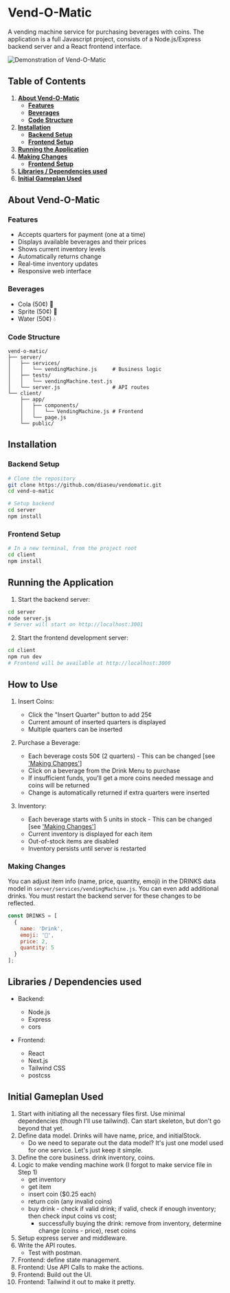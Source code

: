 # Vend-O-Matic

A vending machine service for purchasing beverages with coins. The application is a full Javascript project, consists of a Node.js/Express backend server and a React frontend interface.

![Demonstration of Vend-O-Matic](https://i.imgur.com/mEa0J2c.gif)

## Table of Contents

1. **[About Vend-O-Matic](#about-vend-o-matic)**
   * **[Features](#features)**
   * **[Beverages](#beverages)**
   * **[Code Structure](#code-structure)**
2. **[Installation](#installation)**
   * **[Backend Setup](#backend-setup)**
   * **[Frontend Setup](#frontend-setup)**
3. **[Running the Application](#running-the-application)**
4. **[Making Changes](#making-changes)**
   * **[Frontend Setup](#frontend-setup)**
5. **[Libraries / Dependencies used](#how-to-use)**
6. **[Initial Gameplan Used](#initial-gameplan-used)**

## About Vend-O-Matic

### Features

- Accepts quarters for payment (one at a time)
- Displays available beverages and their prices
- Shows current inventory levels
- Automatically returns change
- Real-time inventory updates
- Responsive web interface

### Beverages

- Cola (50¢) 🥤
- Sprite (50¢) 🥂
- Water (50¢) 💧

### Code Structure

```
vend-o-matic/
├── server/
│   ├── services/
│   │   └── vendingMachine.js     # Business logic
│   ├── tests/
│   │   └── vendingMachine.test.js
│   └── server.js                 # API routes
└── client/
    ├── app/
    │   ├── components/
    │   │   └── VendingMachine.js # Frontend
    │   └── page.js
    └── public/
```

## Installation

### Backend Setup
```bash
# Clone the repository
git clone https://github.com/diaseu/vendomatic.git
cd vend-o-matic

# Setup backend
cd server
npm install
```

### Frontend Setup
```bash
# In a new terminal, from the project root
cd client
npm install
```

## Running the Application

1. Start the backend server:
```bash
cd server
node server.js
# Server will start on http://localhost:3001
```

2. Start the frontend development server:
```bash
cd client
npm run dev
# Frontend will be available at http://localhost:3000
```

## How to Use

1. Insert Coins:
   - Click the "Insert Quarter" button to add 25¢
   - Current amount of inserted quarters is displayed
   - Multiple quarters can be inserted

2. Purchase a Beverage:
   - Each beverage costs 50¢ (2 quarters) - This can be changed [see ['Making Changes'](#making-changes)]
   - Click on a beverage from the Drink Menu to purchase
   - If insufficient funds, you'll get a more coins needed message and coins will be returned
   - Change is automatically returned if extra quarters were inserted

3. Inventory:
   - Each beverage starts with 5 units in stock - This can be changed [see ['Making Changes'](#making-changes)]
   - Current inventory is displayed for each item
   - Out-of-stock items are disabled
   - Inventory persists until server is restarted

### Making Changes

You can adjust item info (name, price, quantity, emoji) in the DRINKS data model in `server/services/vendingMachine.js`. 
You can even add additional drinks.  You must restart the backend server for these changes to be reflected.
```javascript
const DRINKS = [
  { 
    name: 'Drink',
    emoji: '🥤',
    price: 2,
    quantity: 5
  }
];
```

## Libraries / Dependencies used

- Backend:
  - Node.js
  - Express
  - cors

- Frontend:
  - React
  - Next.js
  - Tailwind CSS
  - postcss

## Initial Gameplan Used
1. Start with initiating all the necessary files first. Use minimal dependencies (though I'll use tailwind). Can start skeleton, but don't go beyond that yet.
2. Define data model. Drinks will have name, price, and initialStock.
    - Do we need to separate out the data model? It's just one model used for one service. Let's just keep it simple.
3. Define the core business. drink inventory, coins.
4. Logic to make vending machine work (I forgot to make service file in Step 1)
    - get inventory
    - get item
    - insert coin ($0.25 each)
    - return coin (any invalid coins)
    - buy drink - check if valid drink; if valid, check if enough inventory; then check input coins vs cost; 
        - successfully buying the drink: remove from inventory, determine change (coins - price), reset coins
5. Setup express server and middleware.
6. Write the API routes.
    - Test with postman. 
7. Frontend: define state management. 
8. Frontend: Use API Calls to make the actions.
9. Frontend: Build out the UI.
10. Frontend: Tailwind it out to make it pretty.
